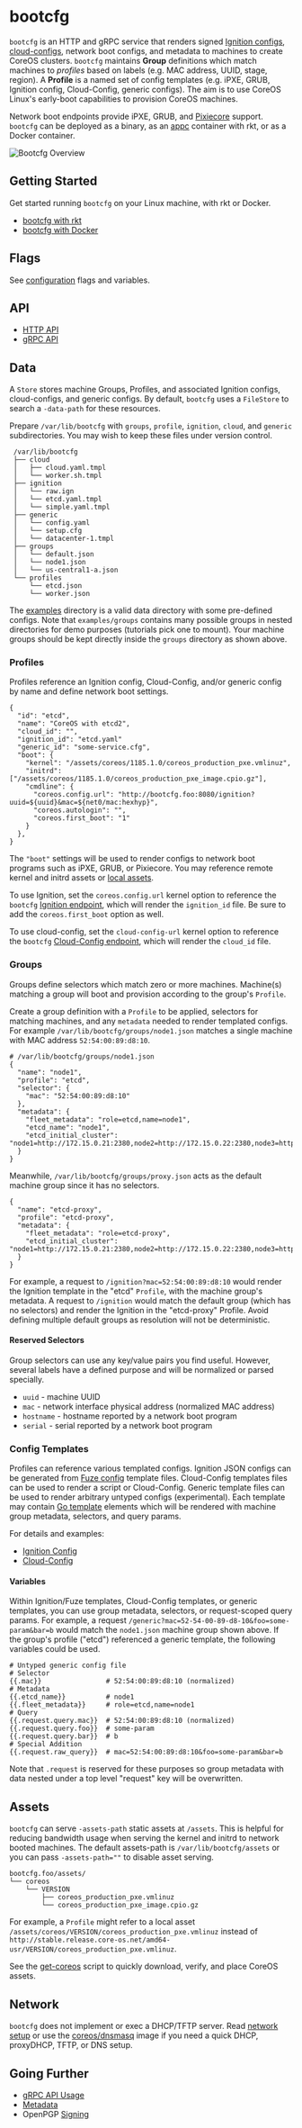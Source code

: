 
# bootcfg

`bootcfg` is an HTTP and gRPC service that renders signed [Ignition configs](https://coreos.com/ignition/docs/latest/what-is-ignition.html), [cloud-configs](https://coreos.com/os/docs/latest/cloud-config.html), network boot configs, and metadata to machines to create CoreOS clusters. `bootcfg` maintains **Group** definitions which match machines to *profiles* based on labels (e.g. MAC address, UUID, stage, region). A **Profile** is a named set of config templates (e.g. iPXE, GRUB, Ignition config, Cloud-Config, generic configs). The aim is to use CoreOS Linux's early-boot capabilities to provision CoreOS machines.

Network boot endpoints provide iPXE, GRUB, and [Pixiecore](https://github.com/danderson/pixiecore/blob/master/README.api.md) support. `bootcfg` can be deployed as a binary, as an [appc](https://github.com/appc/spec) container with rkt, or as a Docker container.

<img src='img/overview.png' class="img-center" alt="Bootcfg Overview"/>

## Getting Started

Get started running `bootcfg` on your Linux machine, with rkt or Docker.

* [bootcfg with rkt](getting-started-rkt.md)
* [bootcfg with Docker](getting-started-docker.md)

## Flags

See [configuration](config.md) flags and variables.

## API

* [HTTP API](api.md)
* [gRPC API](https://godoc.org/github.com/coreos/coreos-baremetal/bootcfg/client)

## Data

A `Store` stores machine Groups, Profiles, and associated Ignition configs, cloud-configs, and generic configs. By default, `bootcfg` uses a `FileStore` to search a `-data-path` for these resources.

Prepare `/var/lib/bootcfg` with `groups`, `profile`, `ignition`, `cloud`, and `generic` subdirectories. You may wish to keep these files under version control.

     /var/lib/bootcfg
     ├── cloud
     │   ├── cloud.yaml.tmpl
     │   └── worker.sh.tmpl
     ├── ignition
     │   └── raw.ign
     │   └── etcd.yaml.tmpl
     │   └── simple.yaml.tmpl
     ├── generic
     │   └── config.yaml
     │   └── setup.cfg
     │   └── datacenter-1.tmpl
     ├── groups
     │   └── default.json
     │   └── node1.json
     │   └── us-central1-a.json
     └── profiles
         └── etcd.json
         └── worker.json

The [examples](../examples) directory is a valid data directory with some pre-defined configs. Note that `examples/groups` contains many possible groups in nested directories for demo purposes (tutorials pick one to mount). Your machine groups should be kept directly inside the `groups` directory as shown above.

### Profiles

Profiles reference an Ignition config, Cloud-Config, and/or generic config by name and define network boot settings.

    {
      "id": "etcd",
      "name": "CoreOS with etcd2",
      "cloud_id": "",
      "ignition_id": "etcd.yaml"
      "generic_id": "some-service.cfg",
      "boot": {
        "kernel": "/assets/coreos/1185.1.0/coreos_production_pxe.vmlinuz",
        "initrd": ["/assets/coreos/1185.1.0/coreos_production_pxe_image.cpio.gz"],
        "cmdline": {
          "coreos.config.url": "http://bootcfg.foo:8080/ignition?uuid=${uuid}&mac=${net0/mac:hexhyp}",
          "coreos.autologin": "",
          "coreos.first_boot": "1"
        }
      },
    }

The `"boot"` settings will be used to render configs to network boot programs such as iPXE, GRUB, or Pixiecore. You may reference remote kernel and initrd assets or [local assets](#assets).

To use Ignition, set the `coreos.config.url` kernel option to reference the `bootcfg` [Ignition endpoint](api.md#ignition-config), which will render the `ignition_id` file. Be sure to add the `coreos.first_boot` option as well.

To use cloud-config, set the `cloud-config-url` kernel option to reference the `bootcfg` [Cloud-Config endpoint](api.md#cloud-config), which will render the `cloud_id` file.

### Groups

Groups define selectors which match zero or more machines. Machine(s) matching a group will boot and provision according to the group's `Profile`.

Create a group definition with a `Profile` to be applied, selectors for matching machines, and any `metadata` needed to render templated configs. For example `/var/lib/bootcfg/groups/node1.json` matches a single machine with MAC address `52:54:00:89:d8:10`.

    # /var/lib/bootcfg/groups/node1.json
    {
      "name": "node1",
      "profile": "etcd",
      "selector": {
        "mac": "52:54:00:89:d8:10"
      },
      "metadata": {
        "fleet_metadata": "role=etcd,name=node1",
        "etcd_name": "node1",
        "etcd_initial_cluster": "node1=http://172.15.0.21:2380,node2=http://172.15.0.22:2380,node3=http://172.15.0.23:2380"
      }
    }

Meanwhile, `/var/lib/bootcfg/groups/proxy.json` acts as the default machine group since it has no selectors.

    {
      "name": "etcd-proxy",
      "profile": "etcd-proxy",
      "metadata": {
        "fleet_metadata": "role=etcd-proxy",
        "etcd_initial_cluster": "node1=http://172.15.0.21:2380,node2=http://172.15.0.22:2380,node3=http://172.15.0.23:2380"
      }
    }

For example, a request to `/ignition?mac=52:54:00:89:d8:10` would render the Ignition template in the "etcd" `Profile`, with the machine group's metadata. A request to `/ignition` would match the default group (which has no selectors) and render the Ignition in the "etcd-proxy" Profile. Avoid defining multiple default groups as resolution will not be deterministic.

#### Reserved Selectors

Group selectors can use any key/value pairs you find useful. However, several labels have a defined purpose and will be normalized or parsed specially.

* `uuid` - machine UUID
* `mac` - network interface physical address (normalized MAC address)
* `hostname` - hostname reported by a network boot program
* `serial` - serial reported by a network boot program

### Config Templates

Profiles can reference various templated configs. Ignition JSON configs can be generated from [Fuze config](https://github.com/coreos/fuze/blob/master/doc/configuration.md) template files. Cloud-Config templates files can be used to render a script or Cloud-Config. Generic template files can be used to render arbitrary untyped configs (experimental). Each template may contain [Go template](https://golang.org/pkg/text/template/) elements which will be rendered with machine group metadata, selectors, and query params.

For details and examples:

* [Ignition Config](ignition.md)
* [Cloud-Config](cloud-config.md)

#### Variables

Within Ignition/Fuze templates, Cloud-Config templates, or generic templates, you can use group metadata, selectors, or request-scoped query params. For example, a request `/generic?mac=52-54-00-89-d8-10&foo=some-param&bar=b` would match the `node1.json` machine group shown above. If the group's profile ("etcd") referenced a generic template, the following variables could be used.

    # Untyped generic config file
    # Selector
    {{.mac}}                # 52:54:00:89:d8:10 (normalized)
    # Metadata
    {{.etcd_name}}          # node1
    {{.fleet_metadata}}     # role=etcd,name=node1
    # Query
    {{.request.query.mac}}  # 52:54:00:89:d8:10 (normalized)
    {{.request.query.foo}}  # some-param
    {{.request.query.bar}}  # b
    # Special Addition
    {{.request.raw_query}}  # mac=52:54:00:89:d8:10&foo=some-param&bar=b

Note that `.request` is reserved for these purposes so group metadata with data nested under a top level "request" key will be overwritten.

## Assets

`bootcfg` can serve `-assets-path` static assets at `/assets`. This is helpful for reducing bandwidth usage when serving the kernel and initrd to network booted machines. The default assets-path is `/var/lib/bootcfg/assets` or you can pass `-assets-path=""` to disable asset serving.

    bootcfg.foo/assets/
    └── coreos
        └── VERSION
            ├── coreos_production_pxe.vmlinuz
            └── coreos_production_pxe_image.cpio.gz

For example, a `Profile` might refer to a local asset `/assets/coreos/VERSION/coreos_production_pxe.vmlinuz` instead of `http://stable.release.core-os.net/amd64-usr/VERSION/coreos_production_pxe.vmlinuz`.

See the [get-coreos](../scripts/README.md#get-coreos) script to quickly download, verify, and place CoreOS assets.

## Network

`bootcfg` does not implement or exec a DHCP/TFTP server. Read [network setup](network-setup.md) or use the [coreos/dnsmasq](../contrib/dnsmasq) image if you need a quick DHCP, proxyDHCP, TFTP, or DNS setup.

## Going Further

* [gRPC API Usage](config.md#grpc-api)
* [Metadata](api.md#metadata)
* OpenPGP [Signing](api.md#openpgp-signatures)



